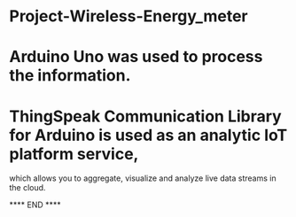 # Project-Wireless-Energy_meter

# Arduino Uno was used to process the information.
# ThingSpeak Communication Library for Arduino is used as an analytic IoT platform service,
  which allows you to aggregate, visualize and analyze live data streams in the cloud.
  
  
  
  
  **** END ****
